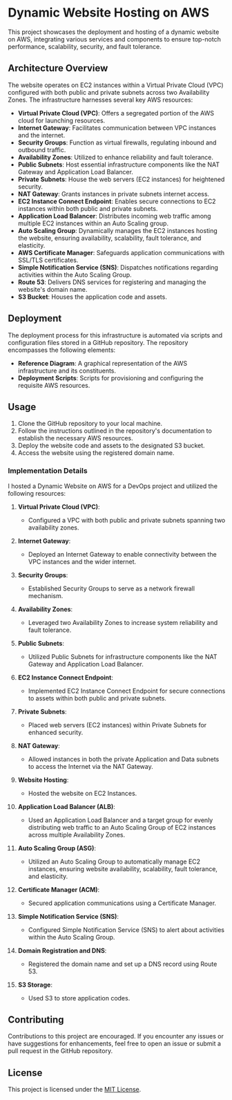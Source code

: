 # Dynamic Website Hosting on AWS

This project showcases the deployment and hosting of a dynamic website on AWS, integrating various services and components to ensure top-notch performance, scalability, security, and fault tolerance.

## Architecture Overview

The website operates on EC2 instances within a Virtual Private Cloud (VPC) configured with both public and private subnets across two Availability Zones. The infrastructure harnesses several key AWS resources:

- **Virtual Private Cloud (VPC)**: Offers a segregated portion of the AWS cloud for launching resources.
- **Internet Gateway**: Facilitates communication between VPC instances and the internet.
- **Security Groups**: Function as virtual firewalls, regulating inbound and outbound traffic.
- **Availability Zones**: Utilized to enhance reliability and fault tolerance.
- **Public Subnets**: Host essential infrastructure components like the NAT Gateway and Application Load Balancer.
- **Private Subnets**: House the web servers (EC2 instances) for heightened security.
- **NAT Gateway**: Grants instances in private subnets internet access.
- **EC2 Instance Connect Endpoint**: Enables secure connections to EC2 instances within both public and private subnets.
- **Application Load Balancer**: Distributes incoming web traffic among multiple EC2 instances within an Auto Scaling group.
- **Auto Scaling Group**: Dynamically manages the EC2 instances hosting the website, ensuring availability, scalability, fault tolerance, and elasticity.
- **AWS Certificate Manager**: Safeguards application communications with SSL/TLS certificates.
- **Simple Notification Service (SNS)**: Dispatches notifications regarding activities within the Auto Scaling Group.
- **Route 53**: Delivers DNS services for registering and managing the website's domain name.
- **S3 Bucket**: Houses the application code and assets.

## Deployment

The deployment process for this infrastructure is automated via scripts and configuration files stored in a GitHub repository. The repository encompasses the following elements:

- **Reference Diagram**: A graphical representation of the AWS infrastructure and its constituents.
- **Deployment Scripts**: Scripts for provisioning and configuring the requisite AWS resources.

## Usage

1. Clone the GitHub repository to your local machine.
2. Follow the instructions outlined in the repository's documentation to establish the necessary AWS resources.
3. Deploy the website code and assets to the designated S3 bucket.
4. Access the website using the registered domain name.


### Implementation Details

I hosted a Dynamic Website on AWS for a DevOps project and utilized the following resources:

1. **Virtual Private Cloud (VPC)**:
   - Configured a VPC with both public and private subnets spanning two availability zones.

2. **Internet Gateway**:
   - Deployed an Internet Gateway to enable connectivity between the VPC instances and the wider internet.

3. **Security Groups**:
   - Established Security Groups to serve as a network firewall mechanism.

4. **Availability Zones**:
   - Leveraged two Availability Zones to increase system reliability and fault tolerance.

5. **Public Subnets**:
   - Utilized Public Subnets for infrastructure components like the NAT Gateway and Application Load Balancer.

6. **EC2 Instance Connect Endpoint**:
   - Implemented EC2 Instance Connect Endpoint for secure connections to assets within both public and private subnets.

7. **Private Subnets**:
   - Placed web servers (EC2 instances) within Private Subnets for enhanced security.

8. **NAT Gateway**:
   - Allowed instances in both the private Application and Data subnets to access the Internet via the NAT Gateway.

9. **Website Hosting**:
   - Hosted the website on EC2 Instances.

10. **Application Load Balancer (ALB)**:
    - Used an Application Load Balancer and a target group for evenly distributing web traffic to an Auto Scaling Group of EC2 instances across multiple Availability Zones.

11. **Auto Scaling Group (ASG)**:
    - Utilized an Auto Scaling Group to automatically manage EC2 instances, ensuring website availability, scalability, fault tolerance, and elasticity.

12. **Certificate Manager (ACM)**:
    - Secured application communications using a Certificate Manager.

13. **Simple Notification Service (SNS)**:
    - Configured Simple Notification Service (SNS) to alert about activities within the Auto Scaling Group.

14. **Domain Registration and DNS**:
    - Registered the domain name and set up a DNS record using Route 53.

15. **S3 Storage**:
    - Used S3 to store application codes.


## Contributing

Contributions to this project are encouraged. If you encounter any issues or have suggestions for enhancements, feel free to open an issue or submit a pull request in the GitHub repository.

## License

This project is licensed under the [MIT License](LICENSE).
